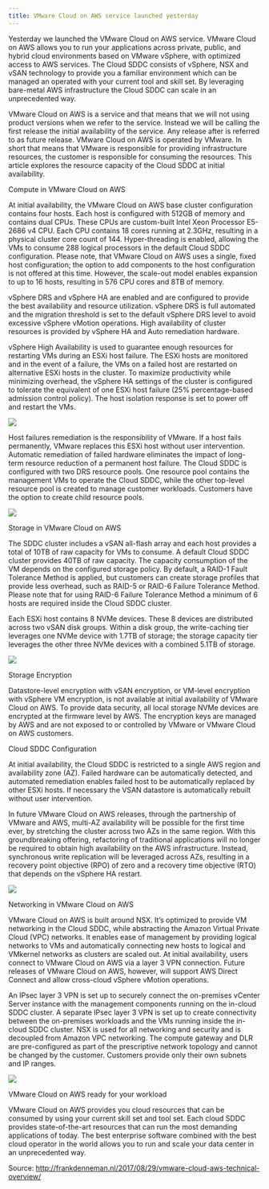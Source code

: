 ```yaml
---
title: VMware Cloud on AWS service launched yesterday
---
```


Yesterday we launched the VMware Cloud on AWS service. VMware Cloud on AWS allows you to run your applications across private, public, and hybrid cloud environments based on VMware vSphere, with optimized access to AWS services. The Cloud SDDC consists of vSphere, NSX and vSAN technology to provide you a familiar environment which can be managed an operated with your current tool and skill set. By leveraging bare-metal AWS infrastructure the Cloud SDDC can scale in an unprecedented way.

VMware Cloud on AWS is a service and that means that we will not using product versions when we refer to the service. Instead we will be calling the first release the initial availability of the service. Any release after is referred to as future release. VMware Cloud on AWS is operated by VMware. In short that means that VMware is responsible for providing infrastructure resources, the customer is responsible for consuming the resources. This article explores the resource capacity of the Cloud SDDC at initial availability.

Compute in VMware Cloud on AWS

At initial availability, the VMware Cloud on AWS base cluster configuration contains four hosts. Each host is configured with 512GB of memory and contains dual CPUs. These CPUs are custom-built Intel Xeon Processor E5-2686 v4 CPU. Each CPU contains 18 cores running at 2.3GHz, resulting in a physical cluster core count of 144. Hyper-threading is enabled, allowing the VMs to consume 288 logical processors in the default Cloud SDDC configuration. Please note, that VMware Cloud on AWS uses a single, fixed host configuration; the option to add components to the host configuration is not offered at this time. However, the scale-out model enables expansion to up to 16 hosts, resulting in 576 CPU cores and 8TB of memory.

vSphere DRS and vSphere HA are enabled and are configured to provide the best availability and resource utilization. vSphere DRS is full automated and the migration threshold is set to the default vSphere DRS level to avoid excessive vSphere vMotion operations. High availability of cluster resources is provided by vSphere HA and Auto remediation hardware.

vSphere High Availability is used to guarantee enough resources for restarting VMs during an ESXi host failure. The ESXi hosts are monitored and in the event of a failure, the VMs on a failed host are restarted on alternative ESXi hosts in the cluster. To maximize productivity while minimizing overhead, the vSphere HA settings of the cluster is configured to tolerate the equivalent of one ESXi host failure \(25% percentage-based admission control policy\). The host isolation response is set to power off and restart the VMs.

![](http://img0.tuicool.com/QNJZvmF.jpg!web)

Host failures remediation is the responsibility of VMware. If a host fails permanently, VMware replaces this ESXi host without user intervention. Automatic remediation of failed hardware eliminates the impact of long-term resource reduction of a permanent host failure. The Cloud SDDC is configured with two DRS resource pools. One resource pool contains the management VMs to operate the Cloud SDDC, while the other top-level resource pool is created to manage customer workloads. Customers have the option to create child resource pools.

![](http://img0.tuicool.com/fQVBva2.png!web)

Storage in VMware Cloud on AWS

The SDDC cluster includes a vSAN all-flash array and each host provides a total of 10TB of raw capacity for VMs to consume. A default Cloud SDDC cluster provides 40TB of raw capacity. The capacity consumption of the VM depends on the configured storage policy. By default, a RAID-1 Fault Tolerance Method is applied, but customers can create storage profiles that provide less overhead, such as RAID-5 or RAID-6 Failure Tolerance Method. Please note that for using RAID-6 Failure Tolerance Method a minimum of 6 hosts are required inside the Cloud SDDC cluster.

Each ESXi host contains 8 NVMe devices. These 8 devices are distributed across two vSAN disk groups. Within a disk group, the write-caching tier leverages one NVMe device with 1.7TB of storage; the storage capacity tier leverages the other three NVMe devices with a combined 5.1TB of storage.

![](http://img2.tuicool.com/uYjAR3q.jpg!web)

Storage Encryption

Datastore-level encryption with vSAN encryption, or VM-level encryption with vSphere VM encryption, is not available at initial availability of VMware Cloud on AWS. To provide data security, all local storage NVMe devices are encrypted at the firmware level by AWS. The encryption keys are managed by AWS and are not exposed to or controlled by VMware or VMware Cloud on AWS customers.

Cloud SDDC Configuration

At initial availability, the Cloud SDDC is restricted to a single AWS region and availability zone \(AZ\). Failed hardware can be automatically detected, and automated remediation enables failed host to be automatically replaced by other ESXi hosts. If necessary the VSAN datastore is automatically rebuilt without user intervention.

In future VMware Cloud on AWS releases, through the partnership of VMware and AWS, multi-AZ availability will be possible for the first time ever, by stretching the cluster across two AZs in the same region. With this groundbreaking offering, refactoring of traditional applications will no longer be required to obtain high availability on the AWS infrastructure. Instead, synchronous write replication will be leveraged across AZs, resulting in a recovery point objective \(RPO\) of zero and a recovery time objective \(RTO\) that depends on the vSphere HA restart.

![](http://img0.tuicool.com/NF3qIjJ.png!web)

Networking in VMware Cloud on AWS

VMware Cloud on AWS is built around NSX. It’s optimized to provide VM networking in the Cloud SDDC, while abstracting the Amazon Virtual Private Cloud \(VPC\) networks. It enables ease of management by providing logical networks to VMs and automatically connecting new hosts to logical and VMkernel networks as clusters are scaled out. At initial availability, users connect to VMware Cloud on AWS via a layer 3 VPN connection. Future releases of VMware Cloud on AWS, however, will support AWS Direct Connect and allow cross-cloud vSphere vMotion operations.

An IPsec layer 3 VPN is set up to securely connect the on-premises vCenter Server instance with the management components running on the in-cloud SDDC cluster. A separate IPsec layer 3 VPN is set up to create connectivity between the on-premises workloads and the VMs running inside the in-cloud SDDC cluster. NSX is used for all networking and security and is decoupled from Amazon VPC networking. The compute gateway and DLR are pre-configured as part of the prescriptive network topology and cannot be changed by the customer. Customers provide only their own subnets and IP ranges.

![](http://img1.tuicool.com/2IbuEzz.jpg!web)

VMware Cloud on AWS ready for your workload

VMware Cloud on AWS provides you cloud resources that can be consumed by using your current skill set and tool set. Each cloud SDDC provides state-of-the-art resources that can run the most demanding applications of today. The best enterprise software combined with the best cloud operator in the world allows you to run and scale your data center in an unprecedented way.



Source: http://frankdenneman.nl/2017/08/29/vmware-cloud-aws-technical-overview/